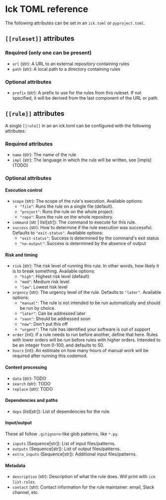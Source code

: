 # Ick TOML reference

The following attributes can be set in an `ick.toml` or `pyproject.toml`.

## `[[ruleset]]` attributes

### Required (only one can be present)

- `url` (str): A URL to an external repository containing rules
- `path` (str): A local path to a directory containing rules

### Optional attributes

- `prefix` (str): A prefix to use for the rules from this ruleset. If not
  specified, it will be derived from the last component of the URL or path.


## `[[rule]]` attributes

A single `[[rule]]` in an an ick.toml can be configured with the following attributes:

### Required attributes

- `name` (str): The name of the rule
- `impl` (str): The language in which the rule will be written, see [impls] (TODO)

### Optional attributes

#### Execution control

- `scope` (str): The scope of the rule's execution. Available options:
  - `"file"`: Runs the rule on a single file (default).
  - `"project"`: Runs the rule on the whole project.
  - `"repo"`: Runs the rule on the whole repository.
- `command` (str | list[str]): The command to execute for this rule.
- `success` (str): How to determine if the rule execution was successful.
  Defaults to `"exit-status"`. Available options:
  - `"exit-status"`: Success is determined by the command's exit status
  - `"no-output"`: Success is determined by the absence of output

#### Risk and timing

- `risk` (str): The risk level of running this rule. In other words, how likely
  it is to break something. Available options:
  - `"high"`: Highest risk level (default)
  - `"med"`: Medium risk level
  - `"low"`: Lowest risk level
- `urgency` (str): The urgency level of the rule. Defaults to `"later"`. Available options:
  - `"manual"`: The rule is not intended to be run automatically and should be run by choice.
  - `"later"`: Can be addressed later
  - `"soon"`: Should be addressed soon
  - `"now"`: Don't put this off
  - `"urgent"`: The rule has identified your software is out of support
- `order` (int): If a rule needs to run before another, define that here.
  Rules with lower orders will be run before rules with higher orders.
  Intended to be an integer from 0-100, and defaults to 50.
- `hours` (int): An estimate on how many hours of manual work will be required
  after running this codemod.

#### Content processing

- `data` (str): TODO
- `search` (str): TODO
- `replace` (str): TODO

#### Dependencies and paths

- `deps` (list[str]): List of dependencies for the rule.

#### Input/output

These all follow `.gitignore`-like glob patterns, like `*.py`.
- `inputs` (Sequence[str]): List of input files/patterns.
- `outputs` (Sequence[str]): List of output files/patterns.
- `extra_inputs` (Sequence[str]): Additional input files/patterns.

#### Metadata

- `description` (str): Description of what the rule does. Will print with `ick list-rules`.
- `contact` (str): Contact information for the rule maintainer: email, Slack channel, etc.
